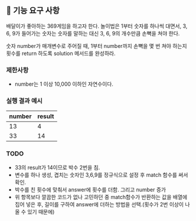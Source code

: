 ## 🚀 기능 요구 사항

배달이가 좋아하는 369게임을 하고자 한다. 놀이법은 1부터 숫자를 하나씩 대면서, 3, 6, 9가 들어가는 숫자는 숫자를 말하는 대신 3, 6, 9의 개수만큼 손뼉을 쳐야 한다.

숫자 number가 매개변수로 주어질 때, 1부터 number까지 손뼉을 몇 번 쳐야 하는지 횟수를 return 하도록 solution 메서드를 완성하라.

### 제한사항

- number는 1 이상 10,000 이하인 자연수이다.

### 실행 결과 예시

| number | result |
| ------ | ------ |
| 13     | 4      |
| 33     | 14     |

### TODO

- 33의 result가 14이므로 박수 2번을 침.
- 변수를 하나 생성, 겹치는 숫자인 3,6,9를 정규식으로 설정 후 match 함수를 써서 확인.
- 박수를 친 횟수에 맞춰서 answer에 횟수를 더함. 그리고 number 증가
- 위 항목보다 깔끔한 코드가 없나 고민하던 중 match함수가 반환하는 값을 배열에 집어 넣은 후, 길이를 구하여 answer에 더하는 방법을 선택.(횟수가 2번 이상이 나올 수 있기 때문에)
